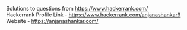 Solutions to questions from https://www.hackerrank.com/ <br>
Hackerrank Profile Link - https://www.hackerrank.com/anjanashankar9 <br>
Website - https://anjanashankar.com/ <br>
